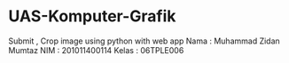 # UAS-Komputer-Grafik
Submit , Crop image using python with web app
Nama  : Muhammad Zidan Mumtaz
NIM   : 201011400114
Kelas : 06TPLE006
